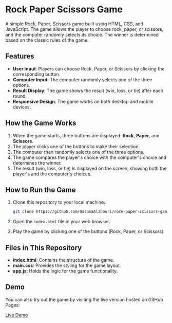 # Rock Paper Scissors Game

A simple Rock, Paper, Scissors game built using HTML, CSS, and JavaScript. The game allows the player to choose rock, paper, or scissors, and the computer randomly selects its choice. The winner is determined based on the classic rules of the game.

## Features

- **User Input**: Players can choose Rock, Paper, or Scissors by clicking the corresponding button.
- **Computer Input**: The computer randomly selects one of the three options.
- **Result Display**: The game shows the result (win, loss, or tie) after each round.
- **Responsive Design**: The game works on both desktop and mobile devices.

## How the Game Works

1. When the game starts, three buttons are displayed: **Rock**, **Paper**, and **Scissors**.
2. The player clicks one of the buttons to make their selection.
3. The computer then randomly selects one of the three options.
4. The game compares the player's choice with the computer's choice and determines the winner.
5. The result (win, loss, or tie) is displayed on the screen, showing both the player's and the computer's choices.

## How to Run the Game

1. Clone this repository to your local machine:
    ```bash
    git clone https://github.com/OusamaAlzhouri/rock-paper-scissors-game.git
    ```

2. Open the `index.html` file in your web browser.

3. Play the game by clicking one of the buttons (Rock, Paper, or Scissors).

## Files in This Repository

- **index.html**: Contains the structure of the game.
- **main.css**: Provides the styling for the game layout.
- **app.js**: Holds the logic for the game functionality.

## Demo

You can also try out the game by visiting the live version hosted on GitHub Pages:

[Live Demo](https://ousamaalzhouri.github.io/rock-paper-scissors-game)
